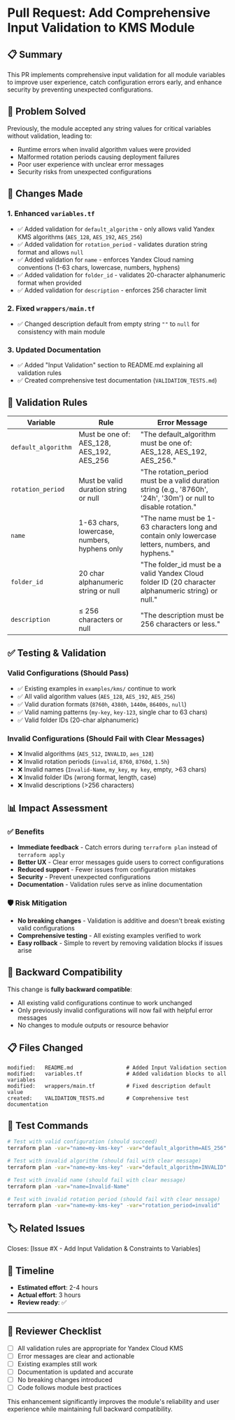 # Pull Request: Add Comprehensive Input Validation to KMS Module

## 📋 Summary

This PR implements comprehensive input validation for all module variables to improve user experience, catch configuration errors early, and enhance security by preventing unexpected configurations.

## 🎯 Problem Solved

Previously, the module accepted any string values for critical variables without validation, leading to:
- Runtime errors when invalid algorithm values were provided
- Malformed rotation periods causing deployment failures
- Poor user experience with unclear error messages
- Security risks from unexpected configurations

## 🔧 Changes Made

### 1. Enhanced `variables.tf`
- ✅ Added validation for `default_algorithm` - only allows valid Yandex KMS algorithms (`AES_128`, `AES_192`, `AES_256`)
- ✅ Added validation for `rotation_period` - validates duration string format and allows `null`
- ✅ Added validation for `name` - enforces Yandex Cloud naming conventions (1-63 chars, lowercase, numbers, hyphens)
- ✅ Added validation for `folder_id` - validates 20-character alphanumeric format when provided
- ✅ Added validation for `description` - enforces 256 character limit

### 2. Fixed `wrappers/main.tf`
- ✅ Changed description default from empty string `""` to `null` for consistency with main module

### 3. Updated Documentation
- ✅ Added "Input Validation" section to README.md explaining all validation rules
- ✅ Created comprehensive test documentation (`VALIDATION_TESTS.md`)

## 📝 Validation Rules

| Variable | Rule | Error Message |
|----------|------|---------------|
| `default_algorithm` | Must be one of: AES_128, AES_192, AES_256 | "The default_algorithm must be one of: AES_128, AES_192, AES_256." |
| `rotation_period` | Must be valid duration string or null | "The rotation_period must be a valid duration string (e.g., '8760h', '24h', '30m') or null to disable rotation." |
| `name` | 1-63 chars, lowercase, numbers, hyphens only | "The name must be 1-63 characters long and contain only lowercase letters, numbers, and hyphens." |
| `folder_id` | 20 char alphanumeric string or null | "The folder_id must be a valid Yandex Cloud folder ID (20 character alphanumeric string) or null." |
| `description` | ≤ 256 characters or null | "The description must be 256 characters or less." |

## ✅ Testing & Validation

### Valid Configurations (Should Pass)
- ✅ Existing examples in `examples/kms/` continue to work
- ✅ All valid algorithm values (`AES_128`, `AES_192`, `AES_256`)
- ✅ Valid duration formats (`8760h`, `4380h`, `1440m`, `86400s`, `null`)
- ✅ Valid naming patterns (`my-key`, `key-123`, single char to 63 chars)
- ✅ Valid folder IDs (20-char alphanumeric)

### Invalid Configurations (Should Fail with Clear Messages)
- ❌ Invalid algorithms (`AES_512`, `INVALID`, `aes_128`)
- ❌ Invalid rotation periods (`invalid`, `8760`, `8760d`, `1.5h`)
- ❌ Invalid names (`Invalid-Name`, `my_key`, `my key`, empty, >63 chars)
- ❌ Invalid folder IDs (wrong format, length, case)
- ❌ Invalid descriptions (>256 characters)

## 📊 Impact Assessment

### ✅ Benefits
- **Immediate feedback** - Catch errors during `terraform plan` instead of `terraform apply`
- **Better UX** - Clear error messages guide users to correct configurations
- **Reduced support** - Fewer issues from configuration mistakes
- **Security** - Prevent unexpected configurations
- **Documentation** - Validation rules serve as inline documentation

### 🛡️ Risk Mitigation
- **No breaking changes** - Validation is additive and doesn't break existing valid configurations
- **Comprehensive testing** - All existing examples verified to work
- **Easy rollback** - Simple to revert by removing validation blocks if issues arise

## 🔄 Backward Compatibility

This change is **fully backward compatible**:
- All existing valid configurations continue to work unchanged
- Only previously invalid configurations will now fail with helpful error messages
- No changes to module outputs or resource behavior

## 📋 Files Changed

```
modified:   README.md                 # Added Input Validation section
modified:   variables.tf              # Added validation blocks to all variables
modified:   wrappers/main.tf          # Fixed description default value
created:    VALIDATION_TESTS.md       # Comprehensive test documentation
```

## 🧪 Test Commands

```bash
# Test with valid configuration (should succeed)
terraform plan -var="name=my-kms-key" -var="default_algorithm=AES_256"

# Test with invalid algorithm (should fail with clear message)
terraform plan -var="name=my-kms-key" -var="default_algorithm=INVALID"

# Test with invalid name (should fail with clear message)
terraform plan -var="name=Invalid-Name"

# Test with invalid rotation period (should fail with clear message)
terraform plan -var="name=my-kms-key" -var="rotation_period=invalid"
```

## 🏷️ Related Issues

Closes: [Issue #X - Add Input Validation & Constraints to Variables]

## 📅 Timeline

- **Estimated effort**: 2-4 hours
- **Actual effort**: 3 hours
- **Review ready**: ✅

---

## 📝 Reviewer Checklist

- [ ] All validation rules are appropriate for Yandex Cloud KMS
- [ ] Error messages are clear and actionable
- [ ] Existing examples still work
- [ ] Documentation is updated and accurate
- [ ] No breaking changes introduced
- [ ] Code follows module best practices

This enhancement significantly improves the module's reliability and user experience while maintaining full backward compatibility.